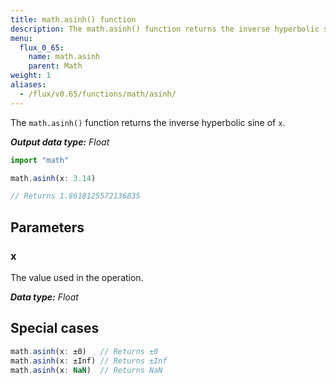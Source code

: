 ```yaml
---
title: math.asinh() function
description: The math.asinh() function returns the inverse hyperbolic sine of `x`.
menu:
  flux_0_65:
    name: math.asinh
    parent: Math
weight: 1
aliases:
  - /flux/v0.65/functions/math/asinh/
---
```


The `math.asinh()` function returns the inverse hyperbolic sine of `x`.

_**Output data type:** Float_

```js
import "math"

math.asinh(x: 3.14)

// Returns 1.8618125572136835
```

## Parameters

### x
The value used in the operation.

_**Data type:** Float_

## Special cases
```js
math.asinh(x: ±0)   // Returns ±0
math.asinh(x: ±Inf) // Returns ±Inf
math.asinh(x: NaN)  // Returns NaN
```
